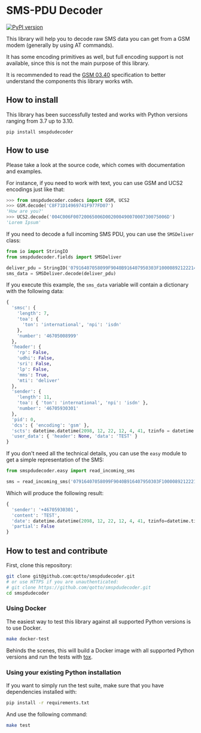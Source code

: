 # SMS-PDU Decoder

[![PyPI version](https://badge.fury.io/py/smspdudecoder.svg)](https://badge.fury.io/py/smspdudecoder)

This library will help you to decode raw SMS data you can get from a GSM modem (generally by using AT commands).

It has some encoding primitives as well, but full encoding support is not available, since this is not the main purpose of this library.

It is recommended to read the [GSM 03.40](https://en.wikipedia.org/wiki/GSM_03.40) specification to better understand the components this library works wtih.

## How to install

This library has been successfully tested and works with Python versions ranging from 3.7 up to 3.10.

```
pip install smspdudecoder
```

## How to use

Please take a look at the source code, which comes with documentation and examples.

For instance, if you need to work with text, you can use GSM and UCS2 encodings just like that:

```python
>>> from smspdudecoder.codecs import GSM, UCS2
>>> GSM.decode('C8F71D14969741F977FD07')
'How are you?'
>>> UCS2.decode('004C006F00720065006D00200049007000730075006D')
'Lorem Ipsum'
```

If you need to decode a full incoming SMS PDU, you can use the `SMSDeliver` class:

```python
from io import StringIO
from smspdudecoder.fields import SMSDeliver

deliver_pdu = StringIO('07916407058099F9040B916407950303F100008921222140140004D4E2940A')
sms_data = SMSDeliver.decode(deliver_pdu)
```

If you execute this example, the `sms_data` variable will contain a dictionary with the following data:

```python
{
  'smsc': {
    'length': 7,
    'toa': {
      'ton': 'international', 'npi': 'isdn'
    },
    'number': '46705008999'
  },
  'header': {
    'rp': False,
    'udhi': False,
    'sri': False,
    'lp': False,
    'mms': True,
    'mti': 'deliver'
  },
  'sender': {
    'length': 11,
    'toa': { 'ton': 'international', 'npi': 'isdn' },
    'number': '46705930301'
  },
  'pid': 0,
  'dcs': { 'encoding': 'gsm' },
  'scts': datetime.datetime(2098, 12, 22, 12, 4, 41, tzinfo = datetime.timezone.utc),
  'user_data': { 'header': None, 'data': 'TEST' }
}
```

If you don't need all the technical details, you can use the `easy` module to get a simple representation of the SMS:

```python
from smspdudecoder.easy import read_incoming_sms

sms = read_incoming_sms('07916407058099F9040B916407950303F100008921222140140004D4E2940A')
```

Which will produce the following result:

```python
{
  'sender': '+46705930301',
  'content': 'TEST',
  'date': datetime.datetime(2098, 12, 22, 12, 4, 41, tzinfo=datetime.timezone.utc),
  'partial': False
}
```

## How to test and contribute

First, clone this repository:

```sh
git clone git@github.com:qotto/smspdudecoder.git
# or use HTTPS if you are unauthenticated:
# git clone https://github.com/qotto/smspdudecoder.git
cd smspdudecoder
```

### Using Docker

The easiest way to test this library against all supported Python versions is to use Docker.

```sh
make docker-test
```

Behinds the scenes, this will build a Docker image with all supported Python versions and run the tests with [tox](https://tox.wiki/).

### Using your existing Python installation

If you want to simply run the test suite, make sure that you have dependencies installed with:

```sh
pip install -r requirements.txt
```

And use the following command:

```sh
make test
```
